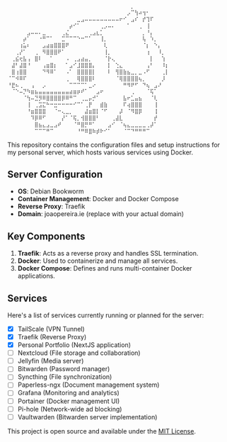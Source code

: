 ```md
⠀⠀⠀⠀⠀⠀⠀⠀⠀⠀⠀⠀⠀⠀⠀⠀⠀⠀⠀⠀⠀⠀⠀⠀⠀⠀⠀⠀⠀⠀⠀⠀⡀⠀⠀⠀⠀⠀⠀⠀⠀⠀
⠀⠀⠀⠀⠀⠀⠀⠀⠀⠀⠀⠀⠀⠀⠀⠀⠀⠀⠀⠀⠀⠀⠀⠀⠀⠀⠀⠀⠀⠀⠀⡠⠉⢳⠴⢲⠂⠀⠀⠀⠀⠀
⠀⠀⠀⠀⠀⠀⠀⠀⠀⠀⠀⠀⠀⠀⠀⠀⠀⠀⣀⣠⠤⠤⠤⠤⠤⠤⠤⠤⠤⠖⠊⠀⣠⠎⠀⡞⢹⠏⠀⠀⠀⠀
⠀⠀⠀⠀⠀⠀⠀⠀⠀⠀⠀⠀⠀⠀⠀⠀⡴⠊⠁⠀⠀⠀⠀⠀⢀⡠⠤⠄⠀⠀⠀⠁⠀⠀⢀⠀⢸⠀⠀⠀⠀⠀
⠀⠀⠀⠀⠀⣠⠤⠤⠄⣀⠀⠀⠀⠀⢀⣌⠀⠀⠀⠀⠀⢀⣠⣆⡁⠀⠀⠀⠀⠀⠀⠀⠀⠀⠀⡀⠘⡄⠀⠀⠀⠀
⠀⠀⠀⠀⡴⠁⠀⠀⠐⠛⠉⠁⠀⠀⣉⠉⠉⠉⠑⠒⠉⠁⠀⠀⢸⡀⠀⠀⠀⠀⠀⠀⠀⠀⠀⢧⠀⠱⡀⠀⠀⠀
⠀⠀⠀⢰⣥⠆⠀⠀⠀⣠⣴⣶⣿⣿⣿⠟⠀⠀⠀⠀⠀⠀⠀⠀⠀⢇⠀⠀⠀⠀⠀⠀⠀⠀⠀⠈⡆⠀⠑⡄⠀⠀
⠀⠀⢀⡜⠁⠀⠀⢀⠀⠻⣿⣿⣿⠟⠁⠀⠀⠀⠀⠀⠀⠀⠀⠀⠀⢸⡀⠀⠀⠀⠀⠀⠀⠀⠀⠀⢰⠀⠀⠸⡀⠀
⠀⢀⣮⢖⣧⢠⠀⣿⠇⠀⠀⠁⠀⠀⠀⠠⠀⢀⣠⣴⣤⡀⠀⠀⠀⠈⡗⢄⠀⠀⠀⠀⠀⠀⠀⠀⠀⡇⠀⠀⢱⠀
⠀⣼⠃⣼⣿⠘⠀⠀⠀⢠⣶⣿⡆⠀⠀⠁⣠⠊⣸⣿⣿⣿⡄⠀⠀⠀⡇⠀⢑⣄⠀⠀⠀⠀⠀⠀⢠⠃⠀⠀⠸⡆
⠀⣿⢰⣿⣿⠀⠀⠀⠀⠙⠻⠿⠁⠀⠀⠠⠁⠀⣿⣿⣿⣿⡇⠀⠀⠀⠇⠀⢻⣿⣷⣦⣀⡀⣀⠠⠋⠀⠀⠀⢀⡇
⠈⠉⠺⠿⠏⠀⠀⠀⠀⠀⠀⠀⠀⠀⠀⢀⠀⠀⢿⣿⣿⣿⠇⠀⠀⠀⠀⠀⠈⢿⣿⣿⣿⣿⢦⡀⠀⠀⠀⠀⡸⠀
⠘⣟⠦⢀⠀⠀⢠⠀⠀⡠⠀⠀⠀⠀⠀⠀⠉⠉⠉⠉⠁⣀⠔⠀⠀⠀⠀⠀⠀⠀⠛⠻⠟⠋⠀⠙⢦⠀⣠⠜⠀⠀
⠀⠈⠑⠤⡙⠳⣶⣦⣤⣤⣤⣤⣤⣤⣤⣤⣴⣶⡶⠞⠁⠀⠀⣠⠖⠀⠀⠀⠀⠀⠀⠀⢀⠀⠀⠀⠈⢯⠁⠀⠀⠀
⠀⠀⠀⠀⠈⢳⠤⣙⡻⠿⣿⣿⣿⣿⡿⠿⠛⠉⠀⢀⣀⡤⡚⠁⠀⠀⠀⠀⠀⠀⣧⠖⣁⣤⣦⠀⠀⠈⢇⠀⠀⠀
⠀⠀⠀⠀⠀⢸⠀⢀⣩⣍⠓⠒⣒⠒⠒⠒⠒⠊⠉⠁⢀⡟⠀⠀⣾⣷⠀⠀⠀⠀⠏⢴⣿⣿⣿⠀⠀⠀⢸⠀⠀⠀
⠀⠀⠀⠀⠀⠘⣶⣿⣿⣿⠀⠀⠈⠒⢄⣀⡀⠀⠀⠀⣼⣶⣿⡇⠈⠋⠀⠀⠀⡼⠀⠈⠻⣿⡿⠀⠀⠀⢸⠀⠀⠀
⠀⠀⠀⠀⠀⠀⠹⡿⠿⠋⠀⠀⠀⠀⡜⠁⠈⢯⡀⢺⣿⣿⣿⠃⠀⠀⠀⢀⣼⣇⠀⠀⠀⠀⠀⠀⠀⠀⡞⠀⠀⠀
⠀⠀⠀⠀⠀⠀⠀⣿⣦⣄⣠⣀⣠⠞⠀⠀⠀⠈⠛⣿⡛⠛⠁⠀⠀⠀⣠⠊⠀⠈⢦⣄⣀⣀⣀⣀⢀⡼⠁⠀⠀⠀
⠀⠀⠀⠀⠀⠀⠀⠉⠉⠉⠛⠉⠀⠀⠀⠀⠀⠀⠘⠛⠿⣿⠷⡾⠗⠊⠁⠀⠀⠀⠈⠉⠙⠛⠛⠛⠉⠀⠀⠀⠀⠀
```
This repository contains the configuration files and setup instructions for my personal server, which hosts various services using Docker.

## Server Configuration

- **OS**: Debian Bookworm
- **Container Management**: Docker and Docker Compose
- **Reverse Proxy**: Traefik
- **Domain**: joaopereira.ie (replace with your actual domain)

## Key Components

1. **Traefik**: Acts as a reverse proxy and handles SSL termination.
2. **Docker**: Used to containerize and manage all services.
3. **Docker Compose**: Defines and runs multi-container Docker applications.

## Services

Here's a list of services currently running or planned for the server:

- [x] TailScale (VPN Tunnel)
- [x] Traefik (Reverse Proxy)
- [x] Personal Portfolio (NextJS application)
- [ ] Nextcloud (File storage and collaboration)
- [ ] Jellyfin (Media server)
- [ ] Bitwarden (Password manager)
- [ ] Syncthing (File synchronization)
- [ ] Paperless-ngx (Document management system)
- [ ] Grafana (Monitoring and analytics)
- [ ] Portainer (Docker management UI)
- [ ] Pi-hole (Network-wide ad blocking)
- [ ] Vaultwarden (Bitwarden server implementation)

This project is open source and available under the [MIT License](LICENSE).
